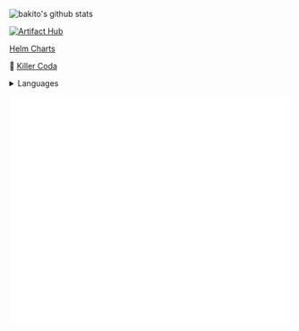 
![bakito's github stats](https://bakito-github-readme-stats.vercel.app/api?username=bakito&show_icons=true&bg_color=0D1117&text_color=8b949e&title_color=58a6ff&icon_color=B1721F&border_color=30363d)

[![Artifact Hub](https://img.shields.io/endpoint?url=https://artifacthub.io/badge/repository/bakito)](https://artifacthub.io/packages/search?user=bakito)

[Helm Charts](https://charts.bakito.net/)

📖 [Killer Coda](https://killercoda.com/bakito/)

<details>
  <summary>Languages</summary>

[![Top Langs](https://github-readme-stats.vercel.app/api/top-langs/?username=bakito&bg_color=0D1117&text_color=8b949e&title_color=58a6ff&icon_color=B1721F&border_color=30363d&layout=donut-vertical)](https://github.com/bakito)

</details>

![Metrics](/github-metrics.svg)
